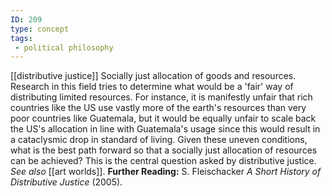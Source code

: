 ```yaml
---
ID: 209
type: concept
tags: 
 - political philosophy
---
```


[[distributive justice]]
Socially just allocation of goods and resources. Research in this field
tries to determine what would be a 'fair' way of distributing limited
resources. For instance, it is manifestly unfair that rich countries
like the US use vastly more of the earth's resources than very poor
countries like Guatemala, but it would be equally unfair to scale back
the US's allocation in line with Guatemala's usage since this would
result in a cataclysmic drop in standard of living. Given these uneven
conditions, what is the best path forward so that a socially just
allocation of resources can be achieved? This is the central question
asked by distributive justice. *See also*
[[art worlds]].
**Further Reading:** S. Fleischacker *A Short History of Distributive
Justice* (2005).
